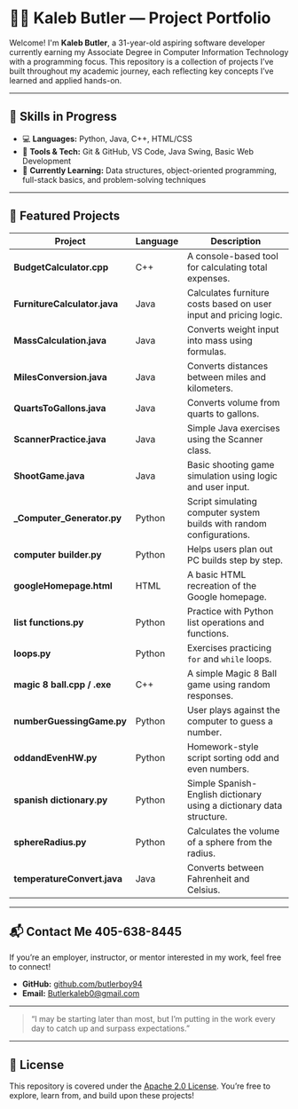 # 👨‍💻 Kaleb Butler — Project Portfolio

Welcome! I'm **Kaleb Butler**, a 31-year-old aspiring software developer currently earning my Associate Degree in Computer Information Technology with a programming focus. This repository is a collection of projects I’ve built throughout my academic journey, each reflecting key concepts I’ve learned and applied hands-on.

---

## 🧠 Skills in Progress

- 💻 **Languages:** Python, Java, C++, HTML/CSS
- 🧰 **Tools & Tech:** Git & GitHub, VS Code, Java Swing, Basic Web Development
- 📘 **Currently Learning:** Data structures, object-oriented programming, full-stack basics, and problem-solving techniques

---

## 📁 Featured Projects

| Project | Language | Description |
|--------|----------|-------------|
| **BudgetCalculator.cpp** | C++ | A console-based tool for calculating total expenses. |
| **FurnitureCalculator.java** | Java | Calculates furniture costs based on user input and pricing logic. |
| **MassCalculation.java** | Java | Converts weight input into mass using formulas. |
| **MilesConversion.java** | Java | Converts distances between miles and kilometers. |
| **QuartsToGallons.java** | Java | Converts volume from quarts to gallons. |
| **ScannerPractice.java** | Java | Simple Java exercises using the Scanner class. |
| **ShootGame.java** | Java | Basic shooting game simulation using logic and user input. |
| **_Computer_Generator.py** | Python | Script simulating computer system builds with random configurations. |
| **computer builder.py** | Python | Helps users plan out PC builds step by step. |
| **googleHomepage.html** | HTML | A basic HTML recreation of the Google homepage. |
| **list functions.py** | Python | Practice with Python list operations and functions. |
| **loops.py** | Python | Exercises practicing `for` and `while` loops. |
| **magic 8 ball.cpp / .exe** | C++ | A simple Magic 8 Ball game using random responses. |
| **numberGuessingGame.py** | Python | User plays against the computer to guess a number. |
| **oddandEvenHW.py** | Python | Homework-style script sorting odd and even numbers. |
| **spanish dictionary.py** | Python | Simple Spanish-English dictionary using a dictionary data structure. |
| **sphereRadius.py** | Python | Calculates the volume of a sphere from the radius. |
| **temperatureConvert.java** | Java | Converts between Fahrenheit and Celsius. |

---

## 📬 Contact Me 405-638-8445

If you’re an employer, instructor, or mentor interested in my work, feel free to connect!

- **GitHub:** [github.com/butlerboy94](https://github.com/butlerboy94)
- **Email:** Butlerkaleb0@gmail.com

---

> “I may be starting later than most, but I’m putting in the work every day to catch up and surpass expectations.”

---

## 📄 License

This repository is covered under the [Apache 2.0 License](LICENSE). You’re free to explore, learn from, and build upon these projects!
